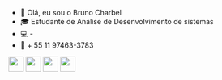 - 🧔 Olá, eu sou o Bruno Charbel
- 🎓 Estudante de Análise de Desenvolvimento de sistemas
- 💻 -
- 📱 + 55 11 97463-3783

<div>
  <img align="center" height="30" widht="30" src="https://cdn.jsdelivr.net/gh/devicons/devicon/icons/html5/html5-original.svg"/>
  <img align="center" height="30" widht="30" src="https://cdn.jsdelivr.net/gh/devicons/devicon/icons/css3/css3-original.svg"/>
  <img align="center" height="30" widht="30" src="https://cdn.jsdelivr.net/gh/devicons/devicon/icons/javascript/javascript-original.svg"/>
  <img align="center" height="30" widht="30" src="https://cdn.jsdelivr.net/gh/devicons/devicon/icons/python/python-original.svg"/>
</div>

         
            
          
          
